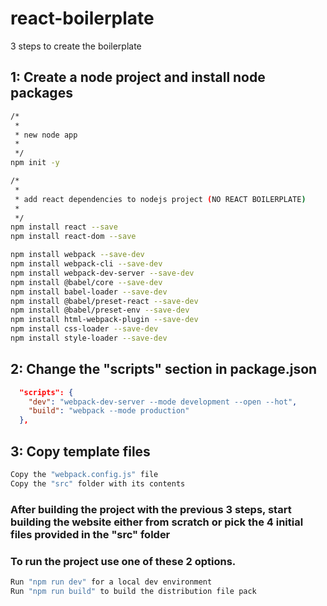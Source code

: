 # react-boilerplate

3 steps to create the boilerplate

## 1: Create a node project and install node packages

```bash
/*
 *
 * new node app
 *
 */
npm init -y

/*
 *
 * add react dependencies to nodejs project (NO REACT BOILERPLATE)
 *
 */
npm install react --save
npm install react-dom --save 

npm install webpack --save-dev 
npm install webpack-cli --save-dev
npm install webpack-dev-server --save-dev
npm install @babel/core --save-dev
npm install babel-loader --save-dev
npm install @babel/preset-react --save-dev
npm install @babel/preset-env --save-dev
npm install html-webpack-plugin --save-dev
npm install css-loader --save-dev
npm install style-loader --save-dev
```

## 2: Change the "scripts" section in package.json

```json
  "scripts": {
    "dev": "webpack-dev-server --mode development --open --hot",
    "build": "webpack --mode production"
  },
```  

## 3: Copy template files

```bash
Copy the "webpack.config.js" file
Copy the "src" folder with its contents
```  

### After building the project with the previous 3 steps, start building the website either from scratch or pick the 4 initial files provided in the "src" folder

### To run the project use one of these 2 options.

```bash
Run "npm run dev" for a local dev environment
Run "npm run build" to build the distribution file pack
```  
